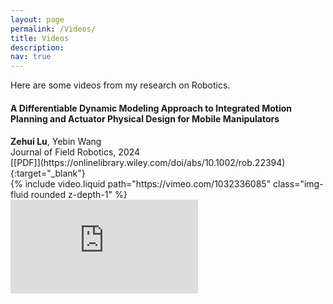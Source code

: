```yaml
---
layout: page
permalink: /Videos/
title: Videos 
description:
nav: true
---
```


Here are some videos from my research on Robotics.


#### **A Differentiable Dynamic Modeling Approach to Integrated Motion Planning and Actuator Physical Design for Mobile Manipulators**
<p style="margin-bottom:0.5cm; margin-left: 0.5cm"> </p>
<b>Zehui Lu</b>, Yebin Wang<br />
Journal of Field Robotics, 2024 <br />
[[PDF]](https://onlinelibrary.wiley.com/doi/abs/10.1002/rob.22394){:target="_blank"}
<div class="row mt-3">
    <div class="col-sm mt-3 mt-md-0">
        {% include video.liquid path="https://vimeo.com/1032336085" class="img-fluid rounded z-depth-1" %}
    </div>
</div>


<div class="row mt-3">
    <div class="col-sm mt-3 mt-md-0">
        <iframe src="https://vimeo.com/1032336085" 
                class="img-fluid rounded z-depth-1"
                frameborder="0" allow="autoplay; fullscreen" allowfullscreen>
        </iframe>
    </div>
</div>



<!-- #### **Enhanced Agility and Safety in Mobile Manipulators through Centroidal Momentum-Based Motion Planning**
<p style="margin-bottom:0.5cm; margin-left: 0.5cm"> </p>
Min Dai, <b>Zehui Lu</b>, Na Li, Yebin Wang<br />
Under Review, 2025 European Control Conference (ECC) <br />
[[PDF]](https://onlinelibrary.wiley.com/doi/abs/10.1002/rob.22394){:target="_blank"}
<div class="row mt-3">
    <div class="col-sm mt-3 mt-md-0">
        {% include video.liquid path="https://vimeo.com/1027881425" class="img-fluid rounded z-depth-1" %}
    </div>
</div> -->


